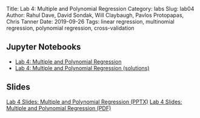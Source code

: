 Title: Lab 4: Multiple and Polynomial Regression
Category: labs
Slug: lab04
Author: Rahul Dave, David Sondak, Will Claybaugh, Pavlos Protopapas, Chris Tanner
Date: 2019-09-26
Tags: linear regression, multinomial regression, polynomial regression, cross-validation

## Jupyter Notebooks
- [Lab 4: Multiple and Polynomial Regression]({static}notebook/cs109a_lab4_regression.ipynb)
- [Lab 4: Multiple and Polynomial Regression (solutions)]({static}notebook/cs109a_lab4_regression_solutions.ipynb)

## Slides
[Lab 4 Slides: Multiple and Polynomial Regression (PPTX)]({attach}presentation/lab04_data_splits.pptx)
[Lab 4 Slides: Multiple and Polynomial Regression (PDF)]({attach}presentation/lab04_data_splits.pdf)
